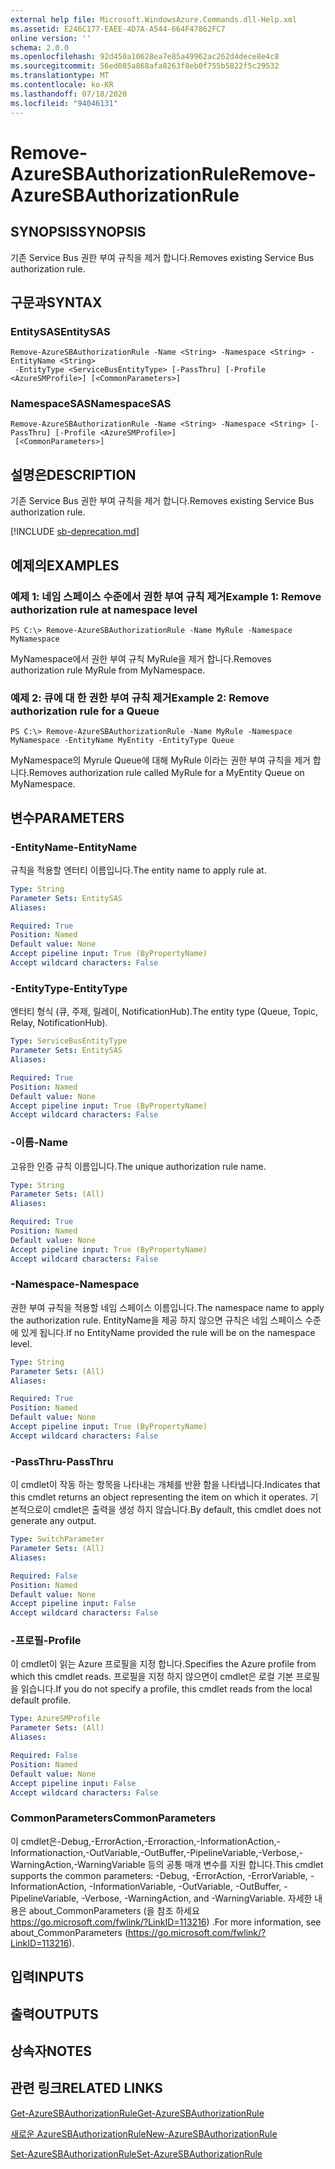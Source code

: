```yaml
---
external help file: Microsoft.WindowsAzure.Commands.dll-Help.xml
ms.assetid: E246C177-EAEE-4D7A-A544-664F47862FC7
online version: ''
schema: 2.0.0
ms.openlocfilehash: 92d450a10628ea7e85a49962ac262d4dece8e4c8
ms.sourcegitcommit: 56ed085a868afa8263f8eb0f755b5822f5c29532
ms.translationtype: MT
ms.contentlocale: ko-KR
ms.lasthandoff: 07/18/2020
ms.locfileid: "94046131"
---
```

# <span data-ttu-id="299f0-101">Remove-AzureSBAuthorizationRule</span><span class="sxs-lookup"><span data-stu-id="299f0-101">Remove-AzureSBAuthorizationRule</span></span>

## <span data-ttu-id="299f0-102">SYNOPSIS</span><span class="sxs-lookup"><span data-stu-id="299f0-102">SYNOPSIS</span></span>
<span data-ttu-id="299f0-103">기존 Service Bus 권한 부여 규칙을 제거 합니다.</span><span class="sxs-lookup"><span data-stu-id="299f0-103">Removes existing Service Bus authorization rule.</span></span>

## <span data-ttu-id="299f0-104">구문과</span><span class="sxs-lookup"><span data-stu-id="299f0-104">SYNTAX</span></span>

### <span data-ttu-id="299f0-105">EntitySAS</span><span class="sxs-lookup"><span data-stu-id="299f0-105">EntitySAS</span></span>
```
Remove-AzureSBAuthorizationRule -Name <String> -Namespace <String> -EntityName <String>
 -EntityType <ServiceBusEntityType> [-PassThru] [-Profile <AzureSMProfile>] [<CommonParameters>]
```

### <span data-ttu-id="299f0-106">NamespaceSAS</span><span class="sxs-lookup"><span data-stu-id="299f0-106">NamespaceSAS</span></span>
```
Remove-AzureSBAuthorizationRule -Name <String> -Namespace <String> [-PassThru] [-Profile <AzureSMProfile>]
 [<CommonParameters>]
```

## <span data-ttu-id="299f0-107">설명은</span><span class="sxs-lookup"><span data-stu-id="299f0-107">DESCRIPTION</span></span>
<span data-ttu-id="299f0-108">기존 Service Bus 권한 부여 규칙을 제거 합니다.</span><span class="sxs-lookup"><span data-stu-id="299f0-108">Removes existing Service Bus authorization rule.</span></span>

[!INCLUDE [sb-deprecation.md](../include/sb-deprecation.md)]

## <span data-ttu-id="299f0-109">예제의</span><span class="sxs-lookup"><span data-stu-id="299f0-109">EXAMPLES</span></span>

### <span data-ttu-id="299f0-110">예제 1: 네임 스페이스 수준에서 권한 부여 규칙 제거</span><span class="sxs-lookup"><span data-stu-id="299f0-110">Example 1: Remove authorization rule at namespace level</span></span>
```
PS C:\> Remove-AzureSBAuthorizationRule -Name MyRule -Namespace MyNamespace
```

<span data-ttu-id="299f0-111">MyNamespace에서 권한 부여 규칙 MyRule을 제거 합니다.</span><span class="sxs-lookup"><span data-stu-id="299f0-111">Removes authorization rule MyRule from MyNamespace.</span></span>

### <span data-ttu-id="299f0-112">예제 2: 큐에 대 한 권한 부여 규칙 제거</span><span class="sxs-lookup"><span data-stu-id="299f0-112">Example 2: Remove authorization rule for a Queue</span></span>
```
PS C:\> Remove-AzureSBAuthorizationRule -Name MyRule -Namespace MyNamespace -EntityName MyEntity -EntityType Queue
```

<span data-ttu-id="299f0-113">MyNamespace의 Myrule Queue에 대해 MyRule 이라는 권한 부여 규칙을 제거 합니다.</span><span class="sxs-lookup"><span data-stu-id="299f0-113">Removes authorization rule called MyRule for a MyEntity Queue on MyNamespace.</span></span>

## <span data-ttu-id="299f0-114">변수</span><span class="sxs-lookup"><span data-stu-id="299f0-114">PARAMETERS</span></span>

### <span data-ttu-id="299f0-115">-EntityName</span><span class="sxs-lookup"><span data-stu-id="299f0-115">-EntityName</span></span>
<span data-ttu-id="299f0-116">규칙을 적용할 엔터티 이름입니다.</span><span class="sxs-lookup"><span data-stu-id="299f0-116">The entity name to apply rule at.</span></span>

```yaml
Type: String
Parameter Sets: EntitySAS
Aliases: 

Required: True
Position: Named
Default value: None
Accept pipeline input: True (ByPropertyName)
Accept wildcard characters: False
```

### <span data-ttu-id="299f0-117">-EntityType</span><span class="sxs-lookup"><span data-stu-id="299f0-117">-EntityType</span></span>
<span data-ttu-id="299f0-118">엔터티 형식 (큐, 주제, 릴레이, NotificationHub).</span><span class="sxs-lookup"><span data-stu-id="299f0-118">The entity type (Queue, Topic, Relay, NotificationHub).</span></span>

```yaml
Type: ServiceBusEntityType
Parameter Sets: EntitySAS
Aliases: 

Required: True
Position: Named
Default value: None
Accept pipeline input: True (ByPropertyName)
Accept wildcard characters: False
```

### <span data-ttu-id="299f0-119">-이름</span><span class="sxs-lookup"><span data-stu-id="299f0-119">-Name</span></span>
<span data-ttu-id="299f0-120">고유한 인증 규칙 이름입니다.</span><span class="sxs-lookup"><span data-stu-id="299f0-120">The unique authorization rule name.</span></span>

```yaml
Type: String
Parameter Sets: (All)
Aliases: 

Required: True
Position: Named
Default value: None
Accept pipeline input: True (ByPropertyName)
Accept wildcard characters: False
```

### <span data-ttu-id="299f0-121">-Namespace</span><span class="sxs-lookup"><span data-stu-id="299f0-121">-Namespace</span></span>
<span data-ttu-id="299f0-122">권한 부여 규칙을 적용할 네임 스페이스 이름입니다.</span><span class="sxs-lookup"><span data-stu-id="299f0-122">The namespace name to apply the authorization rule.</span></span>
<span data-ttu-id="299f0-123">EntityName을 제공 하지 않으면 규칙은 네임 스페이스 수준에 있게 됩니다.</span><span class="sxs-lookup"><span data-stu-id="299f0-123">If no EntityName provided the rule will be on the namespace level.</span></span>

```yaml
Type: String
Parameter Sets: (All)
Aliases: 

Required: True
Position: Named
Default value: None
Accept pipeline input: True (ByPropertyName)
Accept wildcard characters: False
```

### <span data-ttu-id="299f0-124">-PassThru</span><span class="sxs-lookup"><span data-stu-id="299f0-124">-PassThru</span></span>
<span data-ttu-id="299f0-125">이 cmdlet이 작동 하는 항목을 나타내는 개체를 반환 함을 나타냅니다.</span><span class="sxs-lookup"><span data-stu-id="299f0-125">Indicates that this cmdlet returns an object representing the item on which it operates.</span></span>
<span data-ttu-id="299f0-126">기본적으로이 cmdlet은 출력을 생성 하지 않습니다.</span><span class="sxs-lookup"><span data-stu-id="299f0-126">By default, this cmdlet does not generate any output.</span></span>

```yaml
Type: SwitchParameter
Parameter Sets: (All)
Aliases: 

Required: False
Position: Named
Default value: None
Accept pipeline input: False
Accept wildcard characters: False
```

### <span data-ttu-id="299f0-127">-프로필</span><span class="sxs-lookup"><span data-stu-id="299f0-127">-Profile</span></span>
<span data-ttu-id="299f0-128">이 cmdlet이 읽는 Azure 프로필을 지정 합니다.</span><span class="sxs-lookup"><span data-stu-id="299f0-128">Specifies the Azure profile from which this cmdlet reads.</span></span>
<span data-ttu-id="299f0-129">프로필을 지정 하지 않으면이 cmdlet은 로컬 기본 프로필을 읽습니다.</span><span class="sxs-lookup"><span data-stu-id="299f0-129">If you do not specify a profile, this cmdlet reads from the local default profile.</span></span>

```yaml
Type: AzureSMProfile
Parameter Sets: (All)
Aliases: 

Required: False
Position: Named
Default value: None
Accept pipeline input: False
Accept wildcard characters: False
```

### <span data-ttu-id="299f0-130">CommonParameters</span><span class="sxs-lookup"><span data-stu-id="299f0-130">CommonParameters</span></span>
<span data-ttu-id="299f0-131">이 cmdlet은-Debug,-ErrorAction,-Erroraction,-InformationAction,-Informationaction,-OutVariable,-OutBuffer,-PipelineVariable,-Verbose,-WarningAction,-WarningVariable 등의 공통 매개 변수를 지원 합니다.</span><span class="sxs-lookup"><span data-stu-id="299f0-131">This cmdlet supports the common parameters: -Debug, -ErrorAction, -ErrorVariable, -InformationAction, -InformationVariable, -OutVariable, -OutBuffer, -PipelineVariable, -Verbose, -WarningAction, and -WarningVariable.</span></span> <span data-ttu-id="299f0-132">자세한 내용은 about_CommonParameters (을 참조 하세요 https://go.microsoft.com/fwlink/?LinkID=113216) .</span><span class="sxs-lookup"><span data-stu-id="299f0-132">For more information, see about_CommonParameters (https://go.microsoft.com/fwlink/?LinkID=113216).</span></span>

## <span data-ttu-id="299f0-133">입력</span><span class="sxs-lookup"><span data-stu-id="299f0-133">INPUTS</span></span>

## <span data-ttu-id="299f0-134">출력</span><span class="sxs-lookup"><span data-stu-id="299f0-134">OUTPUTS</span></span>

## <span data-ttu-id="299f0-135">상속자</span><span class="sxs-lookup"><span data-stu-id="299f0-135">NOTES</span></span>

## <span data-ttu-id="299f0-136">관련 링크</span><span class="sxs-lookup"><span data-stu-id="299f0-136">RELATED LINKS</span></span>

[<span data-ttu-id="299f0-137">Get-AzureSBAuthorizationRule</span><span class="sxs-lookup"><span data-stu-id="299f0-137">Get-AzureSBAuthorizationRule</span></span>](./Get-AzureSBAuthorizationRule.md)

[<span data-ttu-id="299f0-138">새로운 AzureSBAuthorizationRule</span><span class="sxs-lookup"><span data-stu-id="299f0-138">New-AzureSBAuthorizationRule</span></span>](./New-AzureSBAuthorizationRule.md)

[<span data-ttu-id="299f0-139">Set-AzureSBAuthorizationRule</span><span class="sxs-lookup"><span data-stu-id="299f0-139">Set-AzureSBAuthorizationRule</span></span>](./Set-AzureSBAuthorizationRule.md)


